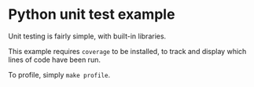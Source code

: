 Python unit test example
========================

Unit testing is fairly simple, with built-in libraries.

This example requires `coverage` to be installed, to track and display
which lines of code have been run.

To profile, simply `make profile`.
